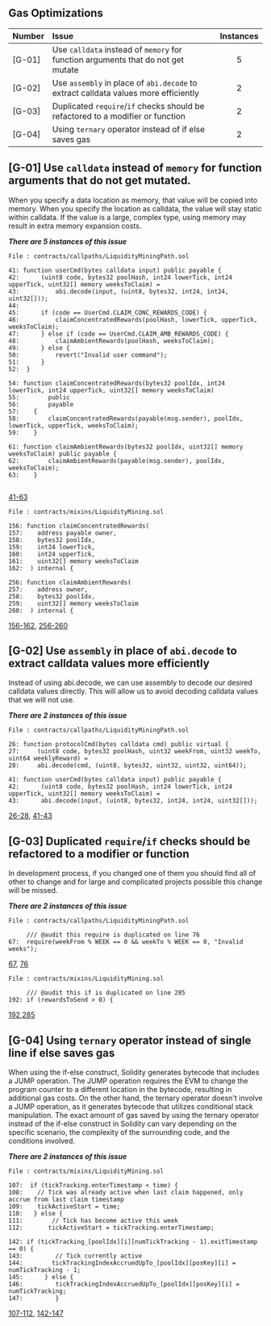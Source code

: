 ## Gas Optimizations
| Number |Issue|Instances|
|-|:-|:-:|
| [G-01] | Use `calldata` instead of `memory` for function arguments that do not get mutate | 5 |
| [G-02] | Use `assembly` in place of `abi.decode` to extract calldata values more efficiently | 2 |
| [G-03] | Duplicated `require`/`if` checks should be refactored to a modifier or function | 2 |
| [G-04] | Using `ternary` operator instead of if else saves gas | 2 |


## [G-01] Use `calldata` instead of `memory` for function arguments that do not get mutated.

When you specify a data location as memory, that value will be copied into memory. When you specify the location as calldata, the value will stay static within calldata. If the value is a large, complex type, using memory may result in extra memory expansion costs.

**_There are 5 instances of this issue_**

```solidity
File : contracts/callpaths/LiquidityMiningPath.sol

41: function userCmd(bytes calldata input) public payable {
42:      (uint8 code, bytes32 poolHash, int24 lowerTick, int24 upperTick, uint32[] memory weeksToClaim) =
43:          abi.decode(input, (uint8, bytes32, int24, int24, uint32[]));
44:
45:      if (code == UserCmd.CLAIM_CONC_REWARDS_CODE) {
46:          claimConcentratedRewards(poolHash, lowerTick, upperTick, weeksToClaim);
47:      } else if (code == UserCmd.CLAIM_AMB_REWARDS_CODE) {
48:          claimAmbientRewards(poolHash, weeksToClaim);
49:      } else {
50:          revert("Invalid user command");
51:      }
52:  }

54: function claimConcentratedRewards(bytes32 poolIdx, int24 lowerTick, int24 upperTick, uint32[] memory weeksToClaim)
55:        public
56:        payable
57:    {
58:        claimConcentratedRewards(payable(msg.sender), poolIdx, lowerTick, upperTick, weeksToClaim);
59:    }

61: function claimAmbientRewards(bytes32 poolIdx, uint32[] memory weeksToClaim) public payable {
62:        claimAmbientRewards(payable(msg.sender), poolIdx, weeksToClaim);
63:    }


```
[41-63](https://github.com/code-423n4/2023-10-canto/blob/main/canto_ambient/contracts/callpaths/LiquidityMiningPath.sol#L41C4-L63C6)

```solidity
File : contracts/mixins/LiquidityMining.sol

156: function claimConcentratedRewards(
157:    address payable owner,
158:    bytes32 poolIdx,
159:    int24 lowerTick,
160:    int24 upperTick,
161:    uint32[] memory weeksToClaim
162:  ) internal {

256: function claimAmbientRewards(
257:    address owner,
258:    bytes32 poolIdx,
259:    uint32[] memory weeksToClaim
260:  ) internal {    

```
[156-162](https://github.com/code-423n4/2023-10-canto/blob/main/canto_ambient/contracts/mixins/LiquidityMining.sol#L156C5-L162C17), [256-260](https://github.com/code-423n4/2023-10-canto/blob/main/canto_ambient/contracts/mixins/LiquidityMining.sol#L256C5-L260C17)


## [G-02] Use `assembly` in place of `abi.decode` to extract calldata values more efficiently

Instead of using abi.decode, we can use assembly to decode our desired calldata values directly. This will allow us to avoid decoding calldata values that we will not use.

**_There are 2 instances of this issue_**

```solidity
File : contracts/callpaths/LiquidityMiningPath.sol

26: function protocolCmd(bytes calldata cmd) public virtual {
27:     (uint8 code, bytes32 poolHash, uint32 weekFrom, uint32 weekTo, uint64 weeklyReward) =
28:     abi.decode(cmd, (uint8, bytes32, uint32, uint32, uint64));

41: function userCmd(bytes calldata input) public payable {
42:      (uint8 code, bytes32 poolHash, int24 lowerTick, int24 upperTick, uint32[] memory weeksToClaim) =
43:      abi.decode(input, (uint8, bytes32, int24, int24, uint32[]));

```
[26-28](https://github.com/code-423n4/2023-10-canto/blob/main/canto_ambient/contracts/callpaths/LiquidityMiningPath.sol#L26C5-L28C71), [41-43](https://github.com/code-423n4/2023-10-canto/blob/main/canto_ambient/contracts/callpaths/LiquidityMiningPath.sol#L41C5-L43C73)


## [G-03] Duplicated `require`/`if` checks should be refactored to a modifier or function

In development process, if you changed one of them you should find all of other to change and for large and complicated projects possible this change will be missed.

**_There are 2 instances of this issue_**

```solidity
File : contracts/callpaths/LiquidityMiningPath.sol

     /// @audit this require is duplicated on line 76
67:  require(weekFrom % WEEK == 0 && weekTo % WEEK == 0, "Invalid weeks");

```
[67](https://github.com/code-423n4/2023-10-canto/blob/main/canto_ambient/contracts/callpaths/LiquidityMiningPath.sol#L67), [76](https://github.com/code-423n4/2023-10-canto/blob/main/canto_ambient/contracts/callpaths/LiquidityMiningPath.sol#L76)

```solidity
File : contracts/mixins/LiquidityMining.sol

     /// @audit this if is duplicated on line 285
192: if (rewardsToSend > 0) {

```
[192](https://github.com/code-423n4/2023-10-canto/blob/main/canto_ambient/contracts/mixins/LiquidityMining.sol#L192),[285](https://github.com/code-423n4/2023-10-canto/blob/main/canto_ambient/contracts/mixins/LiquidityMining.sol#L285)


## [G-04] Using `ternary` operator instead of single line if else saves gas

When using the if-else construct, Solidity generates bytecode that includes a JUMP operation. The JUMP operation requires the EVM to change the program counter to a different location in the bytecode, resulting in additional gas costs. On the other hand, the ternary operator doesn't involve a JUMP operation, as it generates bytecode that utilizes conditional stack manipulation.
The exact amount of gas saved by using the ternary operator instead of the if-else construct in Solidity can vary depending on the specific scenario, the complexity of the surrounding code, and the conditions involved.

**_There are 2 instances of this issue_**

```solidity
File : contracts/mixins/LiquidityMining.sol

107:  if (tickTracking.enterTimestamp < time) {
108:    // Tick was already active when last claim happened, only accrue from last claim timestamp
109:    tickActiveStart = time;
110:   } else {
111:        // Tick has become active this week
112:       tickActiveStart = tickTracking.enterTimestamp;

142: if (tickTracking_[poolIdx][i][numTickTracking - 1].exitTimestamp == 0) {
143:         // Tick currently active
144:        tickTrackingIndexAccruedUpTo_[poolIdx][posKey][i] = numTickTracking - 1;
145:      } else {
146:         tickTrackingIndexAccruedUpTo_[poolIdx][posKey][i] = numTickTracking;
147:         }

```
[107-112](https://github.com/code-423n4/2023-10-canto/blob/main/canto_ambient/contracts/mixins/LiquidityMining.sol#L107C25-L112C75), [142-147](https://github.com/code-423n4/2023-10-canto/blob/main/canto_ambient/contracts/mixins/LiquidityMining.sol#L142C21-L147C22)
